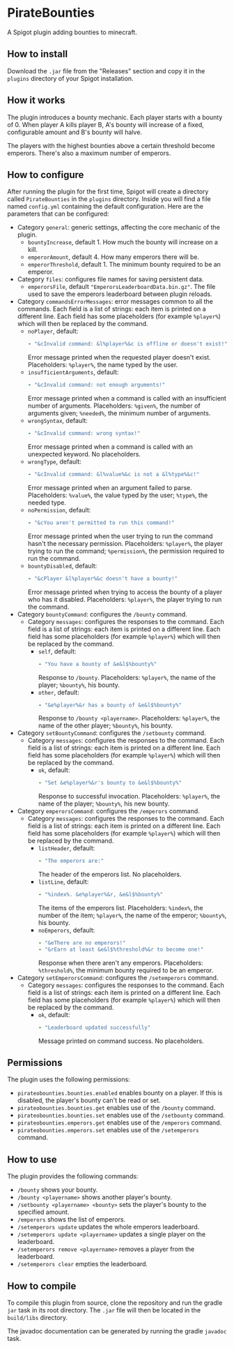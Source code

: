 # PirateBounties

A Spigot plugin adding bounties to minecraft.

## How to install

Download the `.jar` file from the "Releases" section and copy it in
the `plugins` directory of your Spigot installation.

## How it works

The plugin introduces a bounty mechanic.  Each player starts with a
bounty of 0.  When player A kills player B, A's bounty will increase
of a fixed, configurable amount and B's bounty will halve.

The players with the highest bounties above a certain threshold become
emperors.  There's also a maximum number of emperors.

## How to configure

After running the plugin for the first time, Spigot will create a
directory called `PirateBounties` in the `plugins` directory.  Inside
you will find a file named `config.yml` containing the default
configuration.  Here are the parameters that can be configured:

- Category `general`: generic settings, affecting the core mechanic of
  the plugin.
    - `bountyIncrease`, default 1.  How much the bounty will increase
      on a kill.
    - `emperorAmount`, default 4.  How many emperors there will be.
    - `emperorThreshold`, default 1.  The minimum bounty required to
      be an emperor.
- Category `files`: configures file names for saving persistent data.
    - `emperorsFile`, default `"EmperorsLeaderboardData.bin.gz"`.  The
      file used to save the emperors leaderboard between plugin
      reloads.
- Category `commandsErrorMessages`: error messages common to all the
  commands.  Each field is a list of strings: each item is printed on
  a different line.  Each field has some placeholders (for example
  `%player%`) which will then be replaced by the command.
    - `noPlayer`, default:
      ```yaml
      - "&cInvalid command: &l%player%&c is offline or doesn't exist!"
      ```
      Error message printed when the requested player doesn't exist.
      Placeholders: `%player%`, the name typed by the user.
    - `insufficientArguments`, default:
      ```yaml
      - "&cInvalid command: not enough arguments!"
      ```
      Error message printed when a command is called with an
      insufficient number of arguments.  Placeholders: `%given%`, the
      number of arguments given; `%needed%`, the minimum number of arguments.
    - `wrongSyntax`, default:
      ```yaml
      - "&cInvalid command: wrong syntax!"
      ```
      Error message printed when a command is called with an
      unexpected keyword.  No placeholders.
    - `wrongType`, default:
      ```yaml
      - "&cInvalid command: &l%value%&c is not a &l%type%&c!"
      ```
      Error message printed when an argument failed to parse.
      Placeholders: `%value%`, the value typed by the user; `%type%`,
      the needed type.
    - `noPermission`, default:
      ```yaml
      - "&cYou aren't permitted to run this command!"
      ```
      Error message printed when the user trying to run the command
      hasn't the necessary permission.  Placeholders: `%player%`, the
      player trying to run the command; `%permission%`, the permission
      required to run the command.
    - `bountyDisabled`, default:
      ```yaml
      - "&cPlayer &l%player%&c doesn't have a bounty!"
      ```
      Error message printed when trying to access the bounty of a
      player who has it disabled.  Placeholders: `%player%`, the player
      trying to run the command.
- Category `bountyCommand`: configures the `/bounty` command.
    - Category `messages`: configures the responses to the command.
      Each field is a list of strings: each item is printed on a
      different line.  Each field has some placeholders (for example
      `%player%`) which will then be replaced by the command.
        - `self`, default:
          ```yaml
          - "You have a bounty of &e&l$%bounty%"
          ```
          Response to `/bounty`.  Placeholders: `%player%`, the name
          of the player; `%bounty%`, his bounty.
        - `other`, default:
          ```yaml
          - "&e%player%&r has a bounty of &e&l$%bounty%"
          ```
          Response to `/bounty <playername>`.  Placeholders:
          `%player%`, the name of the other player; `%bounty%`, his
          bounty.
- Category `setBountyCommand`: configures the `/setbounty` command.
    - Category `messages`: configures the responses to the command.
      Each field is a list of strings: each item is printed on a
      different line.  Each field has some placeholders (for example
      `%player%`) which will then be replaced by the command.
        - `ok`, default:
          ```yaml
          - "Set &e%player%&r's bounty to &e&l$%bounty%"
          ```
          Response to successful invocation. Placeholders: `%player%`,
          the name of the player; `%bounty%`, his new bounty.
- Category `emperorsCommand`: configures the `/emperors` command.
    - Category `messages`: configures the responses to the command.
      Each field is a list of strings: each item is printed on a
      different line.  Each field has some placeholders (for example
      `%player%`) which will then be replaced by the command.
        - `listHeader`, default:
          ```yaml
          - "The emperors are:"
          ```
          The header of the emperors list.  No placeholders.
        - `listLine`, default:
          ```yaml
          - "%index%. &e%player%&r, &e&l$%bounty%"
          ```
          The items of the emperors list.  Placeholders: `%index%`,
          the number of the item; `%player%`, the name of the emperor;
          `%bounty%`, his bounty.
        - `noEmperors`, default:
          ```yaml
          - "&eThere are no emperors!"
          - "&rEarn at least &e&l$%threshold%&r to become one!"
          ```
          Response when there aren't any emperors.  Placeholders: `%threshold%`,
          the minimum bounty required to be an emperor.
- Category `setEmperorsCommand`: configures the `/setemperors`
  command.
    - Category `messages`: configures the responses to the command.
      Each field is a list of strings: each item is printed on a
      different line.  Each field has some placeholders (for example
      `%player%`) which will then be replaced by the command.
        - `ok`, default:
          ```yaml
          - "Leaderboard updated successfully"
          ```
          Message printed on command success.  No placeholders.

## Permissions

The plugin uses the following permissions:

- `pirateobounties.bounties.enabled` enables bounty on a player.  If
  this is disabled, the player's bounty can't be read or set.
- `pirateobounties.bounties.get` enables use of the `/bounty` command.
- `pirateobounties.bounties.set` enables use of the `/setbounty`
  command.
- `pirateobounties.emperors.get` enables use of the `/emperors` command.
- `pirateobounties.emperors.set` enables use of the `/setemperors` command.

## How to use

The plugin provides the following commands:

- `/bounty` shows your bounty.
- `/bounty <playername>` shows another player's bounty.
- `/setbounty <playername> <bounty>` sets the player's bounty to the
  specified amount.
- `/emperors` shows the list of emperors.
- `/setemperors update` updates the whole emperors leaderboard.
- `/setemperors update <playername>` updates a single player on the
  leaderboard.
- `/setemperors remove <playername>` removes a player from the
  leaderboard.
- `/setemperors clear` empties the leaderboard.

## How to compile

To compile this plugin from source, clone the repository and run the
gradle `jar` task in its root directory.  The `.jar` file will then be
located in the `build/libs` directory.

The javadoc documentation can be generated by running the gradle
`javadoc` task.
